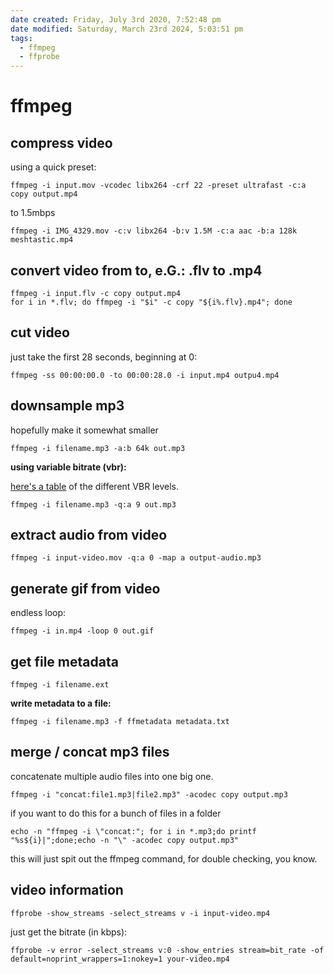 ```yaml
---
date created: Friday, July 3rd 2020, 7:52:48 pm
date modified: Saturday, March 23rd 2024, 5:03:51 pm
tags:
  - ffmpeg
  - ffprobe
---
```


# ffmpeg

## compress video

using a quick preset:

```shell
ffmpeg -i input.mov -vcodec libx264 -crf 22 -preset ultrafast -c:a copy output.mp4
```

to 1.5mbps

```shell
ffmpeg -i IMG_4329.mov -c:v libx264 -b:v 1.5M -c:a aac -b:a 128k meshtastic.mp4
```

## convert video from to, e.G.: .flv to .mp4

```shell
ffmpeg -i input.flv -c copy output.mp4
for i in *.flv; do ffmpeg -i "$i" -c copy "${i%.flv}.mp4"; done
```

## cut video

just take the first 28 seconds, beginning at 0:

```
ffmpeg -ss 00:00:00.0 -to 00:00:28.0 -i input.mp4 outpu4.mp4
```

## downsample mp3

hopefully make it somewhat smaller

```
ffmpeg -i filename.mp3 -a:b 64k out.mp3
```

**using variable bitrate (vbr):**

[here's a table](https://trac.ffmpeg.org/wiki/Encode/MP3) of the different VBR levels.

```
ffmpeg -i filename.mp3 -q:a 9 out.mp3
```

## extract audio from video

```
ffmpeg -i input-video.mov -q:a 0 -map a output-audio.mp3
```

## generate gif from video

endless loop:

```shell
ffmpeg -i in.mp4 -loop 0 out.gif
```

## get file metadata

```
ffmpeg -i filename.ext
```

**write metadata to a file:**

```
ffmpeg -i filename.mp3 -f ffmetadata metadata.txt
```

## merge / concat mp3 files

concatenate multiple audio files into one big one.

```shell
ffmpeg -i "concat:file1.mp3|file2.mp3" -acodec copy output.mp3
```

if you want to do this for a bunch of files in a folder

```shell
echo -n "ffmpeg -i \"concat:"; for i in *.mp3;do printf "%s${i}|";done;echo -n "\" -acodec copy output.mp3"
```

this will just spit out the ffmpeg command, for double checking, you know.

## video information

```code
ffprobe -show_streams -select_streams v -i input-video.mp4
```

just get the  bitrate (in kbps):

```code
ffprobe -v error -select_streams v:0 -show_entries stream=bit_rate -of default=noprint_wrappers=1:nokey=1 your-video.mp4
```
